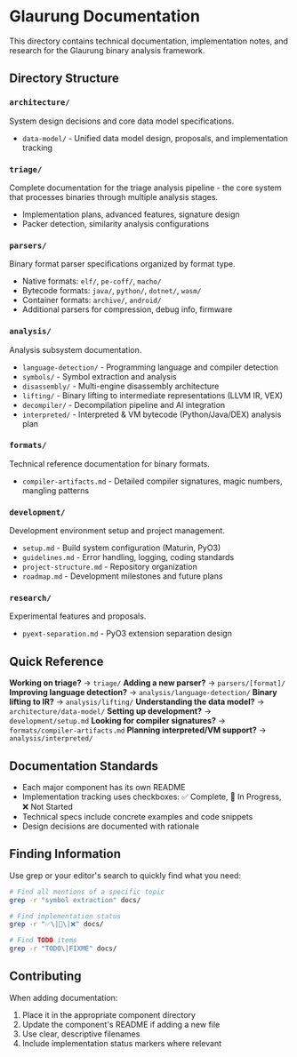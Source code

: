 # Glaurung Documentation

This directory contains technical documentation, implementation notes, and research for the Glaurung binary analysis framework.

## Directory Structure

### `architecture/`
System design decisions and core data model specifications.
- `data-model/` - Unified data model design, proposals, and implementation tracking

### `triage/`
Complete documentation for the triage analysis pipeline - the core system that processes binaries through multiple analysis stages.
- Implementation plans, advanced features, signature design
- Packer detection, similarity analysis configurations

### `parsers/`
Binary format parser specifications organized by format type.
- Native formats: `elf/`, `pe-coff/`, `macho/`
- Bytecode formats: `java/`, `python/`, `dotnet/`, `wasm/`
- Container formats: `archive/`, `android/`
- Additional parsers for compression, debug info, firmware

### `analysis/`
Analysis subsystem documentation.
- `language-detection/` - Programming language and compiler detection
- `symbols/` - Symbol extraction and analysis
- `disassembly/` - Multi-engine disassembly architecture
- `lifting/` - Binary lifting to intermediate representations (LLVM IR, VEX)
- `decompiler/` - Decompilation pipeline and AI integration
- `interpreted/` - Interpreted & VM bytecode (Python/Java/DEX) analysis plan

### `formats/`
Technical reference documentation for binary formats.
- `compiler-artifacts.md` - Detailed compiler signatures, magic numbers, mangling patterns

### `development/`
Development environment setup and project management.
- `setup.md` - Build system configuration (Maturin, PyO3)
- `guidelines.md` - Error handling, logging, coding standards
- `project-structure.md` - Repository organization
- `roadmap.md` - Development milestones and future plans

### `research/`
Experimental features and proposals.
- `pyext-separation.md` - PyO3 extension separation design

## Quick Reference

**Working on triage?** → `triage/`
**Adding a new parser?** → `parsers/[format]/`
**Improving language detection?** → `analysis/language-detection/`
**Binary lifting to IR?** → `analysis/lifting/`
**Understanding the data model?** → `architecture/data-model/`
**Setting up development?** → `development/setup.md`
**Looking for compiler signatures?** → `formats/compiler-artifacts.md`
**Planning interpreted/VM support?** → `analysis/interpreted/`

## Documentation Standards

- Each major component has its own README
- Implementation tracking uses checkboxes: ✅ Complete, 🔄 In Progress, ❌ Not Started
- Technical specs include concrete examples and code snippets
- Design decisions are documented with rationale

## Finding Information

Use grep or your editor's search to quickly find what you need:

```bash
# Find all mentions of a specific topic
grep -r "symbol extraction" docs/

# Find implementation status
grep -r "✅\|🔄\|❌" docs/

# Find TODO items
grep -r "TODO\|FIXME" docs/
```

## Contributing

When adding documentation:
1. Place it in the appropriate component directory
2. Update the component's README if adding a new file
3. Use clear, descriptive filenames
4. Include implementation status markers where relevant
